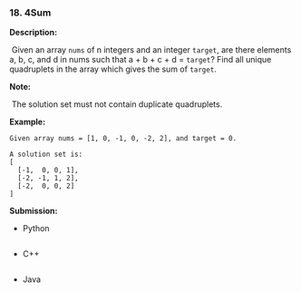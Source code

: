 ### 18. 4Sum

**Description:**

​	Given an array ``nums`` of n integers and an integer ``target``, are there elements a, b, c, and d in nums such that a + b + c + d = ``target``? Find all unique quadruplets in the array which gives the sum of ``target``.

**Note:**

​	The solution set must not contain duplicate quadruplets.

**Example:**

```
Given array nums = [1, 0, -1, 0, -2, 2], and target = 0.

A solution set is:
[
  [-1,  0, 0, 1],
  [-2, -1, 1, 2],
  [-2,  0, 0, 2]
]
```



**Submission:**

- Python

```python

```



- C++

```c++

```



- Java

```java

```



​	